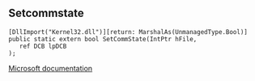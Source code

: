 ## Setcommstate

```
[DllImport("Kernel32.dll")][return: MarshalAs(UnmanagedType.Bool)]
public static extern bool SetCommState(IntPtr hFile,
   ref DCB lpDCB
);
```

[Microsoft documentation](https://docs.microsoft.com/en-us/windows/win32/api/winbase/nf-winbase-setcommstate)
